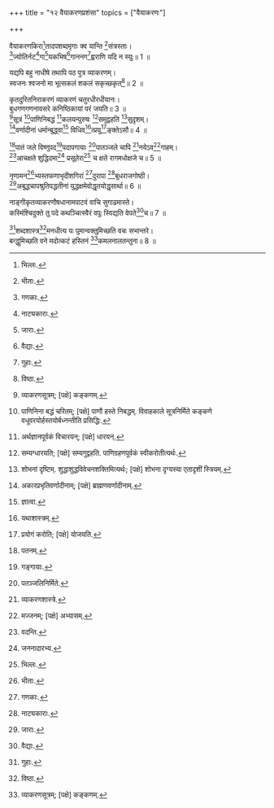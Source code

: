 +++
title = "१२ वैयाकरणप्रशंसा"
topics = ["वैयाकरणः"]

+++
  
वैयाकरणकिरा[^6]तादपशब्दमृगाः क्व यान्ति [^7]संत्रस्ताः।  
[^8]ज्योतिर्नट[^9]गा[^10]यकभिष[^11]गाननग[^12]ह्वराणि यदि न स्युः॥ 1 ॥  
  
[^6]: भिल्लः.

[^7]: भीताः.

[^8]: गणकाः.

[^9]: नाट्यकाराः.

[^10]: जाराः.

[^11]: वैद्याः.

[^12]: गुहाः.

यद्यपि बहु नाधीषे तथापि पठ पुत्र व्याकरणम्।  
स्वजनः श्वजनो मा भूत्सकलं शकलं सकृच्छकृत्[^13]॥ 2 ॥  
  
[^13]: विष्ठा.

कृतदुरितनिराकरणं व्याकरणं चतुरधीरधीयानः।  
बुधगणगणनावसरे कनिष्ठिकायां परं जयति॥ 3 ॥  
[^14]सूत्रं [^15]पाणिनिबद्धं [^16]कलयन्पुरुषः [^17]समुद्वहति [^18]सुदृशम्।  
[^19]वर्णादीनां धर्मान्बुद्ध्वा[^20] विधिव[^21]त्प्रयु[^22]ङ्क्तेऽसौ॥ 4 ॥  
  
[^14]: व्याकरणसूत्रम्; [पक्षे] कङ्कणम्.

[^15]: पाणिनिना बद्धं चरितम्; [पक्षे] पाणौ हस्ते निबद्धम्. विवाहकाले सूत्रनिर्मिते कङ्कणे वधूवरयोर्हस्तयोर्बध्नन्तीति प्रसिद्धिः.

[^16]: अर्थज्ञानपूर्वकं विचारयन्; [पक्षे] धारयन्.

[^17]: सम्यग्धारयति; [पक्षे] सम्यगुद्वहति. पाणिग्रहणपूर्वकं स्वीकरोतीत्यर्थः.

[^18]: शोभनां दृष्टिम्. शुद्धाशुद्धविवेचनशक्तिमित्यर्थः; [पक्षे] शोभना दृग्यस्या एतादृशीं स्त्रियम्.

[^19]: अकारप्रभृतिवर्णादीनाम्; [पक्षे] ब्राह्मणवर्णादीनाम्.

[^20]: ज्ञात्वा.

[^21]: यथाशास्त्रम्.

[^22]: प्रयोगं करोति; [पक्षे] योजयति.

[^23]पातं जले विष्णुपद[^24]पदापगायाः [^1]पातञ्जले चापि [^2]नयेऽव[^3]गाहम्।  
[^4]आचक्षते शुद्धिदमा[^5] प्रसूतेरा[^6] च क्षते रागमधोक्षजे च॥ 5 ॥  
  
[^23]: पतनम्.

[^24]: गङ्गायाः.

[^1]: पतञ्जलिनिर्मिते.

[^2]: व्याकरणशास्त्रे.

[^3]: मज्जनम्; [पक्षे] अभ्यासम्.

[^4]: वदन्ति.

[^5]: जननादारभ्य.

[^6]: मरणान्तं च.

नृणामन[^7]भ्यस्तफणाभृदीशगिरां [^8]दुरापा [^9]बुधराजगोष्ठी।  
[^10]अबुद्धचापश्रुतिपद्धतीनां युद्धक्षमेवोद्धृतयोद्धृसार्था॥ 6 ॥  
  
[^7]: अनधीतमहाभाष्याणाम्.

[^8]: दुष्प्रापा.

[^9]: पण्डितराजसभा.

[^10]: अज्ञातधनुर्वेदमार्गाणाम्.

नाङ्गीकृतव्याकरणौषधानामपाटवं वाचि सुगाढमास्ते।  
कस्मिंश्चिदुक्ते तु पदे कथञ्चित्स्वैरं वपुः स्विद्यति वेपते[^11]च॥ 7 ॥  
  
[^11]: कम्पते.

[^12]शब्दशास्त्र[^13]मनधीत्य यः पुमान्वक्तुमिच्छति वचः सभान्तरे।  
बन्द्धुमिच्छति वने मदोत्कटं हस्तिनं [^14]कमलनालतन्तुना॥ 8 ॥  
  
[^12]: व्याकरणम्.

[^13]: अध्ययनमकृत्वा.

[^14]: बिसतन्तुना.
